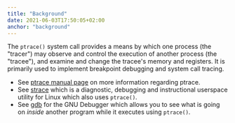 ```yaml
---
title: "Background"
date: 2021-06-03T17:50:05+02:00
anchor: "background"
---
```


The `ptrace()` system call provides a means by which one process (the "tracer")
may observe and control the execution of another process (the "tracee"), and
examine and change the tracee's memory and registers. It is primarily used to
implement breakpoint debugging and system call tracing.

- See [ptrace manual page](http://man7.org/linux/man-pages/man2/ptrace.2.html) on more
  information regarding ptrace.
- See [strace](https://strace.io/) which is a diagnostic, debugging and
  instructional userspace utility for Linux which also uses `ptrace()`.
- See [gdb](https://www.gnu.org/s/gdb/) for the GNU Debugger which allows you
  to see what is going on *inside* another program while it executes using `ptrace()`.
